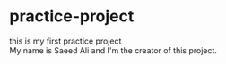 # practice-project
this is my first practice project
<br>
My name is Saeed Ali and I'm the creator of this project.
